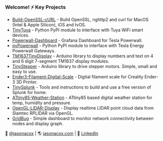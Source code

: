 ### Welcome! ⚡ Key Projects

- [Build-OpenSSL-cURL](https://github.com/jasonacox/Build-OpenSSL-cURL) - Build OpenSSL, nghttp2 and curl for MacOS (Intel & Apple Silicon), iOS and tvOS.
- [TinyTuya](https://github.com/jasonacox/tinytuya) - Python PyPI module to interface with Tuya WiFi smart devices.
- [Powerwall-Dashboard](https://github.com/jasonacox/Powerwall-Dashboard) - Grafana Dashboard for Tesla Powerwall.
- [pyPowerwall](https://github.com/jasonacox/pypowerwall) - Python PyPI module to interface with Tesla Energy Powerwall Gateways.
- [TM1637TinyDisplay](https://github.com/jasonacox/TM1637TinyDisplay) - Arduino library to display numbers and text on 4 and 6 digit 7-segment TM1637 display modules.
- [TinyStepper](https://github.com/jasonacox/TinyStepper) - Arduino library to drive stepper motors. Simple, small and easy to use.
- [Ender3-Filament-Digital-Scale](https://github.com/jasonacox/Ender3-Filament-Digital-Scale) - Digital filament scale for Creality Ender-3 3D Printer.
- [TinySplunk](https://github.com/jasonacox/TinySplunk) - Tools and instructions to build and use a free version of Splunk for home.
- [ATtiny85-Weather-Station](https://github.com/jasonacox/ATtiny85-Weather-Station) - ATtiny85 based digital weather station for temp, humidity and pressure.
- [OpenGL-LIDAR-Display](https://github.com/jasonacox/OpenGL-LIDAR-Display) - Display realtime LIDAR point cloud data from Slamtec RPLIDAR via OpenGL.
- [GridBug](https://github.com/jasonacox/gridbug) - Simple dashboard to monitor network connectivity between nodes and display graph.

💬 [@jasonacox](https://twitter.com/jasonacox) | 🌎 [jasonacox.com](https://www.jasonacox.com/) | 🔗 [LinkedIn](https://www.linkedin.com/in/jasoncox3/) 
<!--
**jasonacox/jasonacox** is a ✨ _special_ ✨ repository because its `README.md` (this file) appears on your GitHub profile.

Here are some ideas to get you started:

- 🔭 I’m currently working on ...
- 🌱 I’m currently learning ...
- 👯 I’m looking to collaborate on ...
- 🤔 I’m looking for help with ...
- 💬 Ask me about ...
- 📫 How to reach me: ...
- 😄 Pronouns: ...
- ⚡ Fun fact: ...
-->
